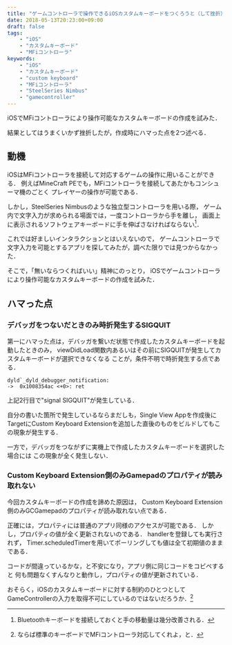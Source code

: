 ```yaml
---
title: "ゲームコントローラで操作できるiOSカスタムキーボードをつくろうと（して挫折）した話"
date: 2018-05-13T20:23:00+09:00
draft: false
tags:
    - "iOS"
    - "カスタムキーボード"
    - "MFiコントローラ"
keywords:
    - "iOS"
    - "カスタムキーボード"
    - "custom keyboard"
    - "MFiコントローラ"
    - "SteelSeries Nimbus"
    - "gamecontroller"
---
```


iOSでMFiコントローラにより操作可能なカスタムキーボードの作成を試みた．

結果としてはうまくいかず挫折したが，作成時にハマった点を2つ述べる．

<!--more-->

## 動機

iOSはMFiコントローラを接続して対応するゲームの操作に用いることができる．
例えばMineCraft PEでも，MFiコントローラを接続してあたかもコンシューマ機のごとく
プレイヤーの操作が可能である．

しかし，SteelSeries Nimbusのような独立型コントローラを用いる際，
ゲーム内で文字入力が求められる場面では，一度コントローラから手を離し，
画面上に表示されるソフトウェアキーボードに手を伸ばさなければならない[^1]．

これでは好ましいインタラクションとはいえないので，
ゲームコントローラで文字入力を可能とするアプリを探してみたが，調べた限りでは見つからなかった．

そこで，「無いならつくればいい」精神にのっとり，
iOSでゲームコントローラにより操作可能なカスタムキーボードの作成を試みた．

## ハマった点

### デバッガをつないだときのみ時折発生するSIGQUIT

第一にハマった点は，デバッガを繋いだ状態で作成したカスタムキーボードを起動したときのみ，
viewDidLoad関数内あるいはその前にSIGQUITが発生してカスタムキーボードが選択できなくなる
ことが，条件不明で時折発生する点である．

```
dyld`_dyld_debugger_notification:
->  0x1008354ac <+0>: ret
```

上記2行目で"signal SIGQUIT"が発生している．

自分の書いた箇所で発生しているならまだしも，Single View Appを作成後に
TargetにCustom Keyboard Extensionを追加した直後のものをビルドしてもこの現象が発生する．

一方で，デバッガをつながずに実機上で作成したカスタムキーボードを選択した場合には
この現象が全く発生しない．

### Custom Keyboard Extension側のみGamepadのプロパティが読み取れない

今回カスタムキーボードの作成を諦めた原因は，
Custom Keyboard Extension側のみGCGamepadのプロパティが読み取れない点である．

正確には，プロパティには普通のアプリ同様のアクセスが可能である．
しかし，プロパティの値が全く更新されないのである．
handlerを登録しても実行されず，
Timer.scheduledTimerを用いてポーリングしても値は全て初期値のままである．

コードが間違っているかな，と不安になり，アプリ側に同じコードをコピペすると
何も問題なくすんなりと動作し，プロパティの値が更新されている．

おそらく，iOSのカスタムキーボードに対する制約のひとつとして
GameControllerの入力を取得不可にしているのではないだろうか．[^2]

[^1]: Bluetoothキーボードを接続しておくと手の移動量は幾分改善される．
[^2]: ならば標準のキーボードでMFiコントローラ対応してくれよ，と．
